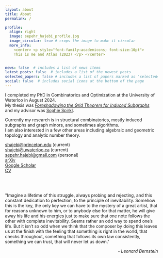 ```yaml
---
layout: about
title: About
permalink: /

profile:
  align: right
  image: sepehr_hajebi_profile.jpg
  image_circular: true # crops the image to make it circular
  more_info:
    <center> <p style="font-family:academicons; font-size:10pt">
    This is me and Atlas (2023) </p> </center>
    

news: false  # includes a list of news items
latest_posts: false  # includes a list of the newest posts
selected_papers: false # includes a list of papers marked as "selected={true}"
social: false  # includes social icons at the bottom of the page
---
```


I completed my PhD in Combinatorics and Optimization at the University of Waterloo in August 2024.\
My thesis was <a href='https://uwspace.uwaterloo.ca/items/0ff1e564-5de5-48bd-9ffc-58bd5950c99b'>_Foreshadowing the Grid Theorem for Induced Subgraphs_</a> and my advisor was <a href='https://sites.google.com/site/sophiespirkl/'>Sophie Spirkl</a>. 

Currently my research is in structural combinatorics, mostly induced subgraphs and graph minors, and sometimes algorithms.\
I am also interested in a few other areas including algebraic and geometric topology and analytic number theory.

<a href='mailto:shajebi@princeton.edu'><i class="fas fa-envelope"></i> shajebi@princeton.edu</a> (current)\
<a href='mailto:shajebi@uwaterloo.ca'><i class="fas fa-envelope"></i> shajebi@uwaterloo.ca</a> (current)\
<a href='mailto:sepehr.hajebi@gmail.com'><i class="fas fa-envelope"></i> sepehr.hajebi@gmail.com</a> (personal)\
<a href='https://arxiv.org/a/hajebi_s_1.html'><i class="fas fa-face-smile"></i> arXiv</a>\
<a href='https://scholar.google.com/citations?hl=en&authuser=1&user=jHoNmSkAAAAJ'><i class="ai ai-google-scholar"></i> Google Scholar</a>\
<a href="{{ 'sepehr_hajebi_cv.pdf' | prepend: 'assets/pdf/' | relative_url}}" target="_blank" rel="noopener noreferrer"><i class="fas fa-file-pdf"></i> CV</a> <br />
<br />
<br />
<br />


"Imagine a lifetime of this struggle, always probing and rejecting, and this constant dedication to perfection, to the principle of inevitability. Somehow this is the key, the only key we can have to the mystery of a great artist, that for reasons unknown to him, or to anybody else for that matter, he will give away his life and his energies just to make sure that one note follows the other with complete inevitability. Seems rather an odd way to spend one’s life. But it isn’t so odd when we think that the composer by doing this leaves us at the finish with the feeling that something is right in the world, that checks throughout, something that follows its own law consistently, something we can trust, that will never let us down."
<p style="text-align: right; font-style:italic"> - Leonard Bernstein </p> 
